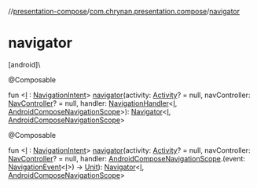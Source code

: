 //[presentation-compose](../../index.md)/[com.chrynan.presentation.compose](index.md)/[navigator](navigator.md)

# navigator

[android]\

@Composable

fun &lt;[I](navigator.md) : [NavigationIntent](../../../presentation-core/presentation-core/com.chrynan.presentation/-navigation-intent/index.md)&gt; [navigator](navigator.md)(activity: [Activity](https://developer.android.com/reference/kotlin/android/app/Activity.html)? = null, navController: [NavController](https://developer.android.com/reference/kotlin/androidx/navigation/NavController.html)? = null, handler: [NavigationHandler](../../../presentation-core/presentation-core/com.chrynan.presentation/-navigation-handler/index.md)&lt;[I](navigator.md), [AndroidComposeNavigationScope](-android-compose-navigation-scope/index.md)&gt;): [Navigator](../../../presentation-core/presentation-core/com.chrynan.presentation/-navigator/index.md)&lt;[I](navigator.md), [AndroidComposeNavigationScope](-android-compose-navigation-scope/index.md)&gt;

@Composable

fun &lt;[I](navigator.md) : [NavigationIntent](../../../presentation-core/presentation-core/com.chrynan.presentation/-navigation-intent/index.md)&gt; [navigator](navigator.md)(activity: [Activity](https://developer.android.com/reference/kotlin/android/app/Activity.html)? = null, navController: [NavController](https://developer.android.com/reference/kotlin/androidx/navigation/NavController.html)? = null, handler: [AndroidComposeNavigationScope](-android-compose-navigation-scope/index.md).(event: [NavigationEvent](../../../presentation-core/presentation-core/com.chrynan.presentation/-navigation-event/index.md)&lt;[I](navigator.md)&gt;) -&gt; [Unit](https://kotlinlang.org/api/latest/jvm/stdlib/kotlin/-unit/index.html)): [Navigator](../../../presentation-core/presentation-core/com.chrynan.presentation/-navigator/index.md)&lt;[I](navigator.md), [AndroidComposeNavigationScope](-android-compose-navigation-scope/index.md)&gt;

